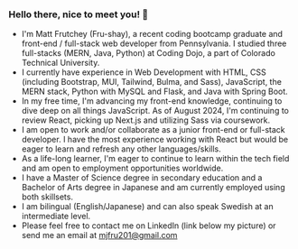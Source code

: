 ### Hello there, nice to meet you! 👋
- I'm Matt Frutchey (Fru-shay), a recent coding bootcamp graduate and front-end / full-stack web developer from Pennsylvania. I studied three full-stacks (MERN, Java, Python) at Coding Dojo, a part of Colorado Technical University.
- I currently have experience in Web Development with HTML, CSS (including Bootstrap, MUI, Tailwind, Bulma, and Sass), JavaScript, the MERN stack, Python with MySQL and Flask, and Java with Spring Boot.
- In my free time, I'm advancing my front-end knowledge, continuing to dive deep on all things JavaScript. As of August 2024, I'm continuing to review React, picking up Next.js and utilizing Sass via coursework.
- I am open to work and/or collaborate as a junior front-end or full-stack developer. I have the most experience working with React but would be eager to learn and refresh any other languages/skills.
- As a life-long learner, I'm eager to continue to learn within the tech field and am open to employment opportunities worldwide.
- I have a Master of Science degree in secondary education and a Bachelor of Arts degree in Japanese and am currently employed using both skillsets.
- I am bilingual (English/Japanese) and can also speak Swedish at an intermediate level.
- Please feel free to contact me on LinkedIn (link below my picture) or send me an email at mjfru201@gmail.com
<!--
**mjfru/mjfru** is a ✨ _special_ ✨ repository because its `README.md` (this file) appears on your GitHub profile.

Here are some ideas to get you started:

- 🔭 I’m currently working on ...
- 🌱 I’m currently learning ...
- 👯 I’m looking to collaborate on ...
- 🤔 I’m looking for help with ...
- 💬 Ask me about ...
- 📫 How to reach me: ...
- 😄 Pronouns: ...
- ⚡ Fun fact: ...
-->
